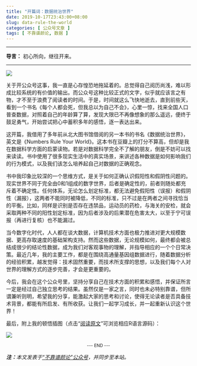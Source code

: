 ```yaml
---
title: "开篇词：数据统治世界"
date: 2019-10-17T23:43:00+08:00
slug: data-rule-the-world
categories: [ 公众号文章 ]
tags: [ 不靠谱颜论, 数据 ]
---
```


---

**导言：** 初心所向，继往开来。

---

<img src="images/2019-10-17/heatmap.png" style="max-width:400px"/>

关于开公众号这事，我一直是心存惶恐地拖延着的。总觉得自己阅历尚浅，难以形成比较系统的有价值的输出。而公众号这种比较正式的文字，似乎就应该言之有物，才不至于浪费了阅读者的时间。于是，时间就这么飞快地逝去，直到前些天，看到一个书名《每个人都会死，但我总以为自己不会》，心里一惊，找来全国人口普查数据，对照着自己的年龄算了算，发现大限已不再像想象的那么遥远，便终于鼓足勇气，开始尝试把心中蓄积多年的感悟，逐一表达出来。

这开篇，我借用了多年前从北大图书馆借阅的另一本书的书名《数据统治世界》，英文是《Numbers Rule Your World》。这本书在豆瓣上的打分不算高，但却是我在数据科学方面的启蒙读物。若是对数据科学完全不了解的朋友，倒是不妨可以找来读读。书中使用了很多现实生活中的真实场景，来讲述各种数据是如何影响我们的行为模式，以及我们该怎么培养起自己对数据的正确观念。

书中我印象比较深的一个思维方式，是关于如何正确认识假阳性和假阴性问题的。现实世界不同于完全由0和1组成的数字世界，后者是确定性的，前者则随处都充斥着不确定性。任何体系，无论怎么划定标准，都无法避免假阳性（误报）和假阴性（漏报），这两者不能同时被降低，不同的标准，只不过是在两者之间寻找恰当的平衡。比如，同样是识别是否存在违禁品，运动员的药检，与海关的安检，就会采取两种不同的阳性划定标准，因为后者涉及的后果潜在危害太大，以至于宁可误报（再进行复核）也不能漏过。

当今数字化时代，人人都在谈大数据，计算机技术方面也极力推进对更大规模数据、更高存取速度的基础架构支持。然而这些数据，无论规模如何，最终都会被总结成很少的结论性数据，成为我们对客观事物的理解，并指导相应的一个个日常决策。最近几年，我的主要工作，都是在围绕高通量基因组数据进行，随着数据分析的经验积累，越发觉得：技术固然重要，而技术所支撑的思想，以及我们每个人对世界的理解方式的逐步完善，才会是更重要的。

今后，我会在这个公众号里，坚持分享自己在技术方面的积累和感悟，并保证所言一定是经过自己独立思考的结果。虽然仅是一家之言，同时也未必特别靠谱，但所谓兼听则明，希望我的分享，能激起大家的思考和讨论，使得无论读者是否具备技术背景，都能有所启发、有所收获。让我们一起学习成长，并一起重新认识这个世界！

最后，附上我的顿悟插图（点击“[阅读原文](https://github.com/yanlinlin82/190926a_How-Long-Will-I-Live)”可浏览相应R语言源码）：

![](images/2019-10-17/plot.png)

<center><small>--- END ---</small></center>

<i><b>注：</b>本文发表于[“不靠谱颜论”公众号](https://mp.weixin.qq.com/s/Oq-JjT4LCE-ilT0ZACqXJg)，并同步至本站。</i>
